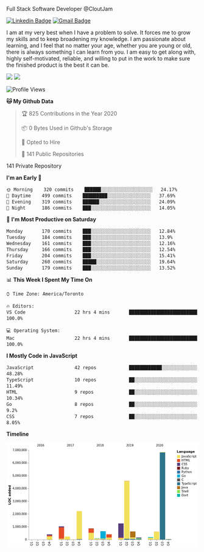 Full Stack Software Developer @CloutJam

[![Linkedin Badge](https://img.shields.io/badge/-Jesse%20Okeya-6633cc?style=flat-square&logo=Linkedin&logoColor=white&link=https://www.linkedin.com/in/jesse-okeya-45a38510a/)](https://www.linkedin.com/in/jesse-okeya-45a38510a/) 
[![Gmail Badge](https://img.shields.io/badge/-jesseokeya@gmail.com-6633cc?style=flat-square&logo=Gmail&logoColor=white&link=mailto:jesseokeya@gmail.com)](mailto:jesseokeya@gmail.com)

I am at my very best when I have a problem to solve. It forces me to grow my skills and to keep broadening my knowledge. I am passionate about learning, and I feel that no matter your age, whether you are young or old, there is always something I can learn from you. I am easy to get along with, highly self-motivated, reliable, and willing to put in the work to make sure the finished product is the best it can be.

![](https://github-readme-stats.vercel.app/api?username=jesseokeya&show_icons=true&theme=radical) ![](https://github-readme-stats.vercel.app/api/top-langs/?username=jesseokeya&layout=compact&theme=radical)

<!--START_SECTION:waka-->
![Profile Views](http://img.shields.io/badge/Profile%20Views-0-blue)

**🐱 My Github Data** 

> 🏆 825 Contributions in the Year 2020
 > 
> 📦 0 Bytes Used in Github's Storage 
 > 
> 💼 Opted to Hire
 > 
> 📜 141 Public Repositories 
 > 
141 Private Repository 
 > 
**I'm an Early 🐤** 

```text
🌞 Morning    320 commits    ██████░░░░░░░░░░░░░░░░░░░   24.17% 
🌆 Daytime    499 commits    █████████░░░░░░░░░░░░░░░░   37.69% 
🌃 Evening    319 commits    ██████░░░░░░░░░░░░░░░░░░░   24.09% 
🌙 Night      186 commits    ███░░░░░░░░░░░░░░░░░░░░░░   14.05%

```
📅 **I'm Most Productive on Saturday** 

```text
Monday       170 commits    ███░░░░░░░░░░░░░░░░░░░░░░   12.84% 
Tuesday      184 commits    ███░░░░░░░░░░░░░░░░░░░░░░   13.9% 
Wednesday    161 commits    ███░░░░░░░░░░░░░░░░░░░░░░   12.16% 
Thursday     166 commits    ███░░░░░░░░░░░░░░░░░░░░░░   12.54% 
Friday       204 commits    ███░░░░░░░░░░░░░░░░░░░░░░   15.41% 
Saturday     260 commits    █████░░░░░░░░░░░░░░░░░░░░   19.64% 
Sunday       179 commits    ███░░░░░░░░░░░░░░░░░░░░░░   13.52%

```


📊 **This Week I Spent My Time On** 

```text
⌚︎ Time Zone: America/Toronto

🔥 Editors: 
VS Code                  22 hrs 4 mins       █████████████████████████   100.0%

💻 Operating System: 
Mac                      22 hrs 4 mins       █████████████████████████   100.0%

```

**I Mostly Code in JavaScript** 

```text
JavaScript               42 repos            ████████████░░░░░░░░░░░░░   48.28% 
TypeScript               10 repos            ██░░░░░░░░░░░░░░░░░░░░░░░   11.49% 
HTML                     9 repos             ██░░░░░░░░░░░░░░░░░░░░░░░   10.34% 
Go                       8 repos             ██░░░░░░░░░░░░░░░░░░░░░░░   9.2% 
CSS                      7 repos             ██░░░░░░░░░░░░░░░░░░░░░░░   8.05%

```


**Timeline**

![Chart not found](https://raw.githubusercontent.com/jesseokeya/jesseokeya/master/charts/bar_graph.png) 


<!--END_SECTION:waka-->
